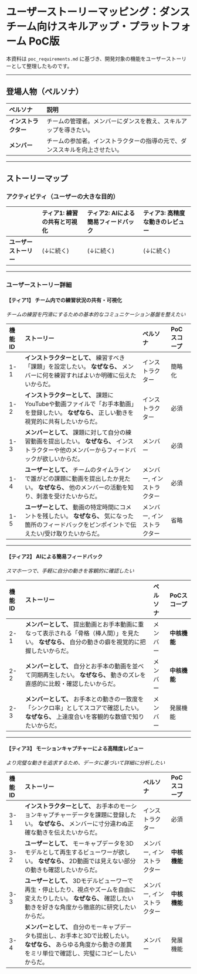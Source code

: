 # ユーザーストーリーマッピング：ダンスチーム向けスキルアップ・プラットフォーム PoC版

本資料は `poc_requirements.md` に基づき、開発対象の機能をユーザーストーリーとして整理したものです。

---

## 登場人物（ペルソナ）

| ペルソナ | 説明 |
| :--- | :--- |
| **インストラクター** | チームの管理者。メンバーにダンスを教え、スキルアップを導きたい。 |
| **メンバー** | チームの参加者。インストラクターの指導の元で、ダンススキルを向上させたい。 |

---

## ストーリーマップ

### アクティビティ（ユーザーの大きな目的）
| | ティア1: 練習の共有と可視化 | ティア2: AIによる簡易フィードバック | ティア3: 高精度な動きのレビュー |
| :--- | :--- | :--- | :--- |
| **ユーザーストーリー** | (↓に続く) | (↓に続く) | (↓に続く) |

---

### ユーザーストーリー詳細

#### 【ティア1】 チーム内での練習状況の共有・可視化
*チームの練習を円滑にするための基本的なコミュニケーション基盤を整えたい*

| 機能ID | ストーリー | ペルソナ | PoCスコープ |
| :--- | :--- | :--- | :--- |
| 1-1 | **インストラクターとして、** 練習すべき「課題」を設定したい。 **なぜなら、** メンバーに何を練習すればよいか明確に伝えたいからだ。 | インストラクター | 簡略化 |
| 1-2 | **インストラクターとして、** 課題にYouTubeや動画ファイルで「お手本動画」を登録したい。 **なぜなら、** 正しい動きを視覚的に共有したいからだ。 | インストラクター | 必須 |
| 1-3 | **メンバーとして、** 課題に対して自分の練習動画を提出したい。 **なぜなら、** インストラクターや他のメンバーからフィードバックが欲しいからだ。 | メンバー | 必須 |
| 1-4 | **ユーザーとして、** チームのタイムラインで誰がどの課題に動画を提出したか見たい。 **なぜなら、** 他のメンバーの活動を知り、刺激を受けたいからだ。 | メンバー, インストラクター | 必須 |
| 1-5 | **ユーザーとして、** 動画の特定時間にコメントを残したい。 **なぜなら、** 気になった箇所のフィードバックをピンポイントで伝えたい/受け取りたいからだ。 | メンバー, インストラクター | 省略 |

---

#### 【ティア2】 AIによる簡易フィードバック
*スマホ一つで、手軽に自分の動きを客観的に確認したい*

| 機能ID | ストーリー | ペルソナ | PoCスコープ |
| :--- | :--- | :--- | :--- |
| 2-1 | **メンバーとして、** 提出動画とお手本動画に重なって表示される「骨格（棒人間）」を見たい。 **なぜなら、** 自分の動きの癖を視覚的に把握したいからだ。 | メンバー | **中核機能** |
| 2-2 | **メンバーとして、** 自分とお手本の動画を並べて同期再生したい。 **なぜなら、** 動きのズレを直感的に比較・確認したいからだ。 | メンバー | **中核機能** |
| 2-3 | **メンバーとして、** お手本との動きの一致度を「シンクロ率」としてスコアで確認したい。 **なぜなら、** 上達度合いを客観的な数値で知りたいからだ。 | メンバー | 発展機能 |

---

#### 【ティア3】 モーションキャプチャーによる高精度レビュー
*より完璧な動きを追求するため、データに基づいて詳細に分析したい*

| 機能ID | ストーリー | ペルソナ | PoCスコープ |
| :--- | :--- | :--- | :--- |
| 3-1 | **インストラクターとして、** お手本のモーションキャプチャーデータを課題に登録したい。 **なぜなら、** メンバーに寸分違わぬ正確な動きを伝えたいからだ。 | インストラクター | 必須 |
| 3-2 | **ユーザーとして、** モーキャプデータを3Dモデルとして再生するビューワーが欲しい。 **なぜなら、** 2D動画では見えない部分の動きも確認したいからだ。 | メンバー, インストラクター | **中核機能** |
| 3-3 | **ユーザーとして、** 3Dモデルビューワーで再生・停止したり、視点やズームを自由に変えたりしたい。 **なぜなら、** 確認したい動きを好きな角度から徹底的に研究したいからだ。 | メンバー, インストラクター | **中核機能** |
| 3-4 | **メンバーとして、** 自分のモーキャプデータも提出し、お手本と3Dで比較したい。 **なぜなら、** あらゆる角度から動きの差異をミリ単位で確認し、完璧にコピーしたいからだ。 | メンバー | 発展機能 |

